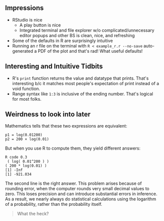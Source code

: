 ## Impressions
- RStudio is nice
    - A play button is nice
    - Integrated terminal and file explorer w/o complicated/unnecessary editor popups and other BS is clean, nice, and refreshing
- Some of the defaults in R are surprisingly intuitive
- Running an r file on the terminal with `R < example_r.r --no-save` auto-generated a PDF of the plot and that's rad! What useful defaults!

## Interesting and Intuitive Tidbits
- R's `print` function returns the value and datatype that prints. That's interesting b/c it matches most people's expectation of print instead of a void function.
- Range syntax like `1:3` is inclusive of the ending number. That's logical for most folks. 


## Weirdness to look into later
Mathematics tells that these two expressions are equivalent:

```
p1 = log(0.01200)
p2 = 200 × log(0.01)
```

But when you use R to compute them, they yield different answers:
```
R code 0.3
 ( log( 0.01^200 ) )
( 200 * log(0.01) )
[1] -Inf
[1] -921.034
```
The second line is the right answer. This problem arises because of rounding error, when the computer rounds very small decimal values to zero. This loses precision and can introduce substantial errors in inference. As a result, we nearly always do statistical calculations using the logarithm of a probability, rather than the probability itself.

> What the heck?

